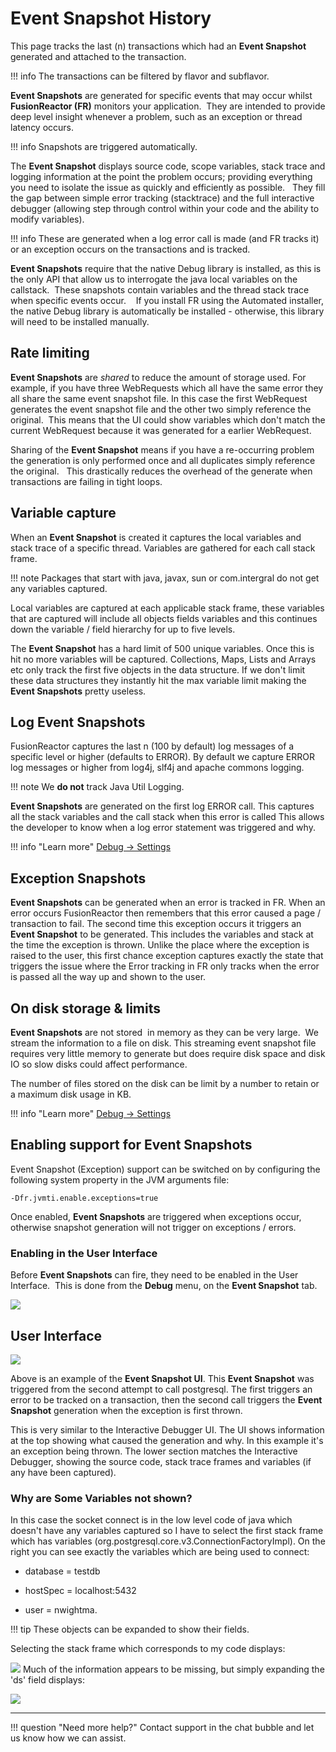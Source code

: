 # Event Snapshot History

This page tracks the last (n) transactions which had an **Event Snapshot**
generated and attached to the transaction.   

!!! info
    The transactions can be filtered by flavor and subflavor.

**Event Snapshots** are generated for specific events that may occur whilst
**FusionReactor (FR)** monitors your application.  They are
intended to provide deep level insight whenever a problem, such as an
exception or thread latency occurs. 

!!! info
    Snapshots are triggered automatically. 

The **Event Snapshot** displays source code, scope variables,
stack trace and logging information at the point the problem occurs;
providing everything you need to isolate the issue as quickly and
efficiently as possible.   They fill the gap between simple error
tracking (stacktrace) and the full interactive debugger (allowing step
through control within your code and the ability to modify
variables).   

!!! info
    These are generated when a log error call is made (and FR tracks it) or an exception occurs on the transactions and is tracked.

**Event Snapshots** require that the native Debug library is installed, as this is the only API that allow us to interrogate the java local
variables on the callstack.  These snapshots contain variables and the thread stack trace when specific events occur.    If you install FR
using the Automated installer, the native Debug library is automatically be installed - otherwise, this library will need to be installed manually.

## Rate limiting

**Event Snapshots** are *shared* to reduce the amount of storage used. For example, if you have three WebRequests which all have the same error they all share the same event snapshot file. In this case the first WebRequest generates the event snapshot file and the other two simply reference the original.  This means that the UI could show variables which don't match the current WebRequest because it was generated for a earlier WebRequest.

Sharing of the **Event Snapshot** means if you have a re-occurring problem the generation is only performed once and all duplicates simply reference the original.   This drastically reduces the overhead of the generate when transactions are failing in tight loops.


## Variable capture

When an **Event Snapshot** is created it captures the local variables and stack trace of a specific thread. Variables are gathered for each call
stack frame.

!!! note 
    Packages that start with java, javax, sun or com.intergral do not get any variables captured.

Local variables are captured at each applicable stack frame, these variables that are captured will include all objects fields variables
and this continues down the variable / field hierarchy for up to five levels.

The **Event Snapshot** has a hard limit of 500 unique variables. Once this is hit no more variables will be captured. Collections, Maps, Lists
and Arrays etc only track the first five objects in the data structure. If we don't limit these data structures they instantly hit the max
variable limit making the **Event Snapshots** pretty useless.

## Log Event Snapshots

FusionReactor captures the last n (100 by default) log messages of a specific level or higher (defaults to ERROR). By default we capture
ERROR log messages or higher from log4j, slf4j and apache commons logging.   

!!! note
    We **do not** track Java Util Logging.   
    
**Event Snapshots** are generated on the first log ERROR call. This captures all the stack variables and the call stack when this error is called This allows the developer to know when a log error statement was triggered and why. 

!!! info "Learn more"
    [Debug → Settings](/Data-insights/Features/Debugger/Settings/)

## Exception Snapshots

**Event Snapshots** can be generated when an error is tracked in FR. When an error occurs FusionReactor then remembers that this error caused a
page / transaction to fail. The second time this exception occurs it triggers an **Event Snapshot** to be generated. This includes the
variables and stack at the time the exception is thrown. Unlike the place where the exception is raised to the user, this first chance
exception captures exactly the state that triggers the issue where the Error tracking in FR only tracks when the error is passed all the way up
and shown to the user.

## On disk storage &  limits

**Event Snapshots** are not stored  in memory as they can be very large.  We stream the information to a file on disk. This streaming event
snapshot file requires very little memory to generate but does require disk space and disk IO so slow disks could affect performance.

The number of files stored on the disk can be limit by a number to retain or a maximum disk usage in KB.   


!!! info "Learn more"
    [Debug → Settings](/Data-insights/Features/Debugger/Settings/)

## Enabling support for Event Snapshots


Event Snapshot (Exception) support can be switched on by configuring the following system property in the JVM arguments file:

    -Dfr.jvmti.enable.exceptions=true

Once enabled, **Event Snapshots** are triggered when exceptions occur, otherwise snapshot generation will not trigger on exceptions / errors.  

### Enabling in the User Interface

Before **Event Snapshots** can fire, they need to be enabled in the User Interface.  This is done from the **Debug** menu, on the **Event Snapshot** tab.

![](/attachments/245553109/245553115.png)

## User Interface
![](/attachments/245553109/245553130.png)

Above is an example of the **Event Snapshot UI**. This **Event Snapshot** was triggered from the second attempt to call postgresql. The first
triggers an error to be tracked on a transaction, then the second call triggers the **Event Snapshot** generation when the exception is first
thrown.

This is very similar to the Interactive Debugger UI. The UI shows information at the top showing what caused the generation and why. In this example it's an exception being thrown. The lower section matches the Interactive Debugger, showing the source code, stack trace frames and variables (if any have been captured).  


### Why are Some Variables not shown?

In this case the socket connect is in the low level code of java which doesn't have any variables captured so I have to select the first stack
frame which has variables (org.postgresql.core.v3.ConnectionFactoryImpl). On the right you can see exactly the variables which are being used to connect:

*  database = testdb

* hostSpec = localhost:5432

* user = nwightma. 

!!! tip
    These objects can be expanded to show their fields.


Selecting the stack frame which corresponds to my code displays:

![](/attachments/245553109/245553125.png)
Much of the information appears to be missing, but simply expanding the 'ds' field displays:

![](/attachments/245553109/245553120.png)


___

!!! question "Need more help?"
    Contact support in the chat bubble and let us know how we can assist.